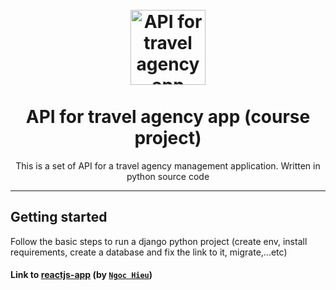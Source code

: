 <h1 align="center">
<br>
  <img src="https://res.cloudinary.com/dec25/image/upload/v1653199820/jchyuzogke4m4mi9h2uc.jpg" alt="API for travel agency app (course project)" width="120">
<br>
<br>
API for travel agency app (course project)
</h1>

<p align="center">This is a set of API for a travel agency management application. Written in python source code</p>
<hr />

## Getting started

Follow the basic steps to run a django python project (create env, install requirements, create a database and fix the link to it, migrate,...etc)
#### Link to [reactjs-app](https://github.com/hieungocnguyen/TravelApp_ReactJS.git) (by [`Ngoc Hieu`](https://github.com/hieungocnguyen))

